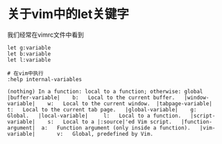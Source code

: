 # 关于vim中的let关键字
我们经常在vimrc文件中看到
```vimrc
let	g:variable
let b:variable
let l:variable 
```
 
```
# 在vim中执行
:help internal-variables
```

`
(nothing) In a function: local to a function; otherwise: global  
|buffer-variable|    b:	  Local to the current buffer.  
|window-variable|    w:	  Local to the current window. 
|tabpage-variable|   t:	  Local to the current tab page.  
|global-variable|    g:	  Global.  
|local-variable|     l:	  Local to a function.  
|script-variable|    s:	  Local to a |:source|'ed Vim script.  
|function-argument|  a:	  Function argument (only inside a function).  
|vim-variable|       v:	  Global, predefined by Vim.  
`
